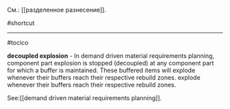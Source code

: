 См.: [[разделенное разнесение]].

#shortcut




<hr/>

#tocico

<b>decoupled explosion</b> - In demand driven material requirements planning, component part explosion is stopped (decoupled) at any component part for which a buffer is maintained.  These buffered items will explode whenever their buffers reach their respective rebuild zones.  explode whenever their buffers reach their respective rebuild zones.  



See:[[demand driven material requirements planning]].
